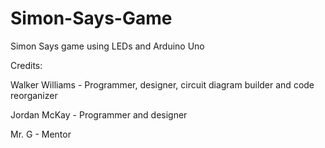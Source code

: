 # Simon-Says-Game
Simon Says game using LEDs and Arduino Uno

Credits:

Walker Williams - Programmer, designer, circuit diagram builder and code reorganizer

Jordan McKay - Programmer and designer

Mr. G - Mentor

